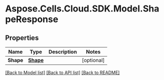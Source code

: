 # Aspose.Cells.Cloud.SDK.Model.ShapeResponse
## Properties

Name | Type | Description | Notes
------------ | ------------- | ------------- | -------------
**Shape** | [**Shape**](Shape.md) |  | [optional] 

[[Back to Model list]](../README.md#documentation-for-models) [[Back to API list]](../README.md#documentation-for-api-endpoints) [[Back to README]](../README.md)

